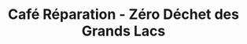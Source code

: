 ---
title: "Café Réparation - Zéro Déchet des Grands Lacs"
url: /labouheyre/cafe-reparation-zero-dechet-des-grands-lacs/
shop: shop
---